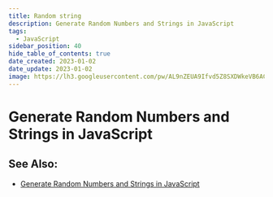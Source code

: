 ```yaml
---
title: Random string
description: Generate Random Numbers and Strings in JavaScript
tags:
  - JavaScript
sidebar_position: 40
hide_table_of_contents: true
date_created: 2023-01-02
date_update: 2023-01-02
image: https://lh3.googleusercontent.com/pw/AL9nZEUA9Ifvd5Z8SXDWkeVB6AC4MPGwnXaL6kBXNPoXwOQQ2jOcZ1Jw_0p8TKK8C3ZX0e67_FOY15eDrm7aaXSQJcKtoUzC80SAQEHsaBy6qS2AqNNs5VUFNXBKm439y_1wkvmDl-PnL8ReojnIumNlEvOXBg=w800-no?authuser=0
---
```


Generate Random Numbers and Strings in JavaScript
=================================================



See Also:
---------

- [Generate Random Numbers and Strings in JavaScript](https://code.tutsplus.com/tutorials/generate-random-numbers-and-alphanumeric-strings-in-javascript--cms-93788?utm_source=pocket_reader)
